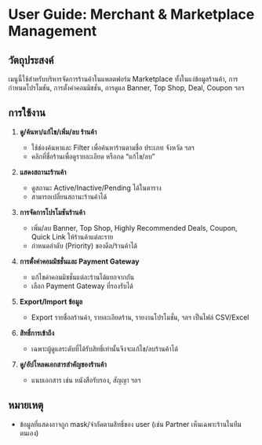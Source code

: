 # User Guide: Merchant & Marketplace Management

## วัตถุประสงค์
เมนูนี้ใช้สำหรับบริหารจัดการร้านค้าในแพลตฟอร์ม Marketplace ทั้งในแง่ข้อมูลร้านค้า, การกำหนดโปรโมชัน, การตั้งค่าคอมมิชชั่น, การดูแล Banner, Top Shop, Deal, Coupon ฯลฯ

## การใช้งาน

1. **ดู/ค้นหา/แก้ไข/เพิ่ม/ลบ ร้านค้า**
   - ใช้ช่องค้นหาและ Filter เพื่อค้นหาร้านตามชื่อ ประเภท จังหวัด ฯลฯ
   - คลิกที่ชื่อร้านเพื่อดูรายละเอียด หรือกด “แก้ไข/ลบ”

2. **แสดงสถานะร้านค้า**
   - ดูสถานะ Active/Inactive/Pending ได้ในตาราง
   - สามารถเปลี่ยนสถานะร้านค้าได้

3. **การจัดการโปรโมชันร้านค้า**
   - เพิ่ม/ลบ Banner, Top Shop, Highly Recommended Deals, Coupon, Quick Link ให้ร้านค้าแต่ละราย
   - กำหนดลำดับ (Priority) ของดีล/ร้านค้าได้

4. **การตั้งค่าคอมมิชชั่นและ Payment Gateway**
   - แก้ไขค่าคอมมิชชั่นแต่ละร้านได้แยกจากกัน
   - เลือก Payment Gateway ที่รองรับได้

5. **Export/Import ข้อมูล**
   - Export รายชื่อลร้านค้า, รายละเอียดร้าน, รายงานโปรโมชั่น, ฯลฯ เป็นไฟล์ CSV/Excel

6. **สิทธิ์การเข้าถึง**
   - เฉพาะผู้ดูแลระดับที่ได้รับสิทธิ์เท่านั้นจึงจะแก้ไข/ลบร้านค้าได้

7. **ดู/อัปโหลดเอกสารสำคัญของร้านค้า**
   - แนบเอกสาร เช่น หนังสือรับรอง, สัญญา ฯลฯ

## หมายเหตุ
- ข้อมูลที่แสดงอาจถูก mask/จำกัดตามสิทธิ์ของ user (เช่น Partner เห็นเฉพาะร้านในทีมตนเอง)
